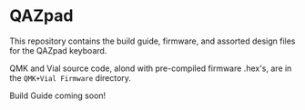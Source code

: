 # QAZpad
This repository contains the build guide, firmware, and assorted design files for the QAZpad keyboard.

QMK and Vial source code, alond with pre-compiled firmware .hex's, are in the ```QMK+Vial Firmware``` directory.

Build Guide coming soon!
